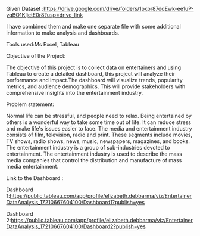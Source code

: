 Given Dataset :https://drive.google.com/drive/folders/1pxpr87dqEwk-ee1uP-yqBO1KIjetE0r8?usp=drive_link

I have combined them and make one separate file with some additional information to make analysis and dashboards.

Tools used:Ms Excel, Tableau

Objective of the Project: 

The objective of this project is to collect data on entertainers and using Tableau to create a detailed dashboard, this project will analyze their performance and impact.The dashboard will visualize trends, popularity metrics, and audience demographics. This will provide stakeholders with comprehensive insights into the entertainment industry.

Problem statement:

Normal life can be stressful, and people need to relax. Being entertained by others is a wonderful way to take some time out of life. It can reduce stress and make life's issues easier to face. The media and entertainment industry consists of film, television, radio and print. These segments include movies, TV shows, radio shows, news, music, newspapers, magazines, and books. The entertainment industry is a group of sub-industries devoted to entertainment. The entertainment industry is used to describe the mass media companies that control the distribution and manufacture of mass media entertainment.

Link to the Dashboard :

Dashboard 1:https://public.tableau.com/app/profile/elizabeth.debbarma/viz/EntertainerDataAnalysis_17210667604100/Dashboard1?publish=yes

Dashboard 2:https://public.tableau.com/app/profile/elizabeth.debbarma/viz/EntertainerDataAnalysis_17210667604100/Dashboard2?publish=yes


